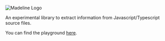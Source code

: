 ![Madeline Logo](https://i.ibb.co/ypX3gC3/Madeline2.png)

An experimental library to extract information from Javascript/Typescript source files.

You can find the playground [here](https://madeline.netlify.com/).